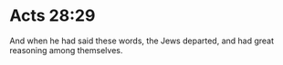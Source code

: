 # Acts 28:29

And when he had said these words, the Jews departed, and had great reasoning among themselves.